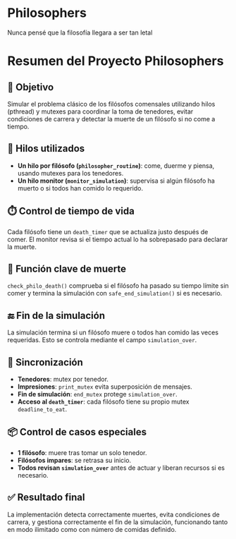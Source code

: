 # Philosophers
Nunca pensé que la filosofía llegara a ser tan letal

# Resumen del Proyecto Philosophers

## 🎯 Objetivo
Simular el problema clásico de los filósofos comensales utilizando hilos (pthread) y mutexes para coordinar la toma de tenedores, evitar condiciones de carrera y detectar la muerte de un filósofo si no come a tiempo.

## 🧵 Hilos utilizados
- **Un hilo por filósofo (`philosopher_routine`)**: come, duerme y piensa, usando mutexes para los tenedores.
- **Un hilo monitor (`monitor_simulation`)**: supervisa si algún filósofo ha muerto o si todos han comido lo requerido.

## ⏱️ Control de tiempo de vida
Cada filósofo tiene un `death_timer` que se actualiza justo después de comer. El monitor revisa si el tiempo actual lo ha sobrepasado para declarar la muerte.

## 🧠 Función clave de muerte
`check_philo_death()` comprueba si el filósofo ha pasado su tiempo límite sin comer y termina la simulación con `safe_end_simulation()` si es necesario.

## 🔚 Fin de la simulación
La simulación termina si un filósofo muere o todos han comido las veces requeridas. Esto se controla mediante el campo `simulation_over`.

## 🔐 Sincronización
- **Tenedores**: mutex por tenedor.
- **Impresiones**: `print_mutex` evita superposición de mensajes.
- **Fin de simulación**: `end_mutex` protege `simulation_over`.
- **Acceso al `death_timer`**: cada filósofo tiene su propio mutex `deadline_to_eat`.

## 📦 Control de casos especiales
- **1 filósofo**: muere tras tomar un solo tenedor.
- **Filósofos impares**: se retrasa su inicio.
- **Todos revisan `simulation_over`** antes de actuar y liberan recursos si es necesario.

## ✅ Resultado final
La implementación detecta correctamente muertes, evita condiciones de carrera, y gestiona correctamente el fin de la simulación, funcionando tanto en modo ilimitado como con número de comidas definido.

